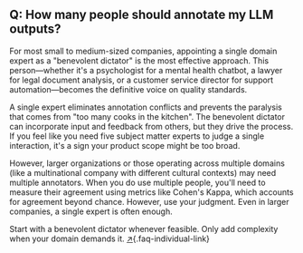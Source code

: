 ## Q: How many people should annotate my LLM outputs?

For most small to medium-sized companies, appointing a single domain expert as a "benevolent dictator" is the most effective approach. This person—whether it's a psychologist for a mental health chatbot, a lawyer for legal document analysis, or a customer service director for support automation—becomes the definitive voice on quality standards. 

A single expert eliminates annotation conflicts and prevents the paralysis that comes from "too many cooks in the kitchen". The benevolent dictator can incorporate input and feedback from others, but they drive the process. If you feel like you need five subject matter experts to judge a single interaction, it's a sign your product scope might be too broad. 

However, larger organizations or those operating across multiple domains (like a multinational company with different cultural contexts) may need multiple annotators. When you do use multiple people, you'll need to measure their agreement using metrics like Cohen's Kappa, which accounts for agreement beyond chance. However, use your judgment. Even in larger companies, a single expert is often enough.

Start with a benevolent dictator whenever feasible. Only add complexity when your domain demands it. [↗](/blog/posts/evals-faq/how-many-people-should-annotate-my-llm-outputs.html){.faq-individual-link}